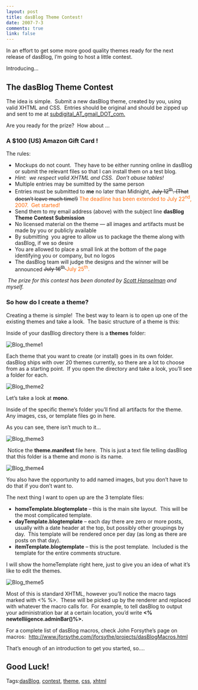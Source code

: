 ```yaml
--- 
layout: post
title: dasBlog Theme Contest!
date: 2007-7-3
comments: true
link: false
---
```

<p>In an effort to get some more good quality themes ready for the next release of dasBlog, I&rsquo;m going to host a little contest.</p><p>Introducing...</p><h2>The dasBlog Theme Contest</h2><p>The idea is simple.&nbsp; Submit a new dasBlog theme, created by you, using valid XHTML and CSS.&nbsp; Entries should be original and should be zipped up and sent to me at <a href="mailto:subdigital_AT_gmail_DOT_com">subdigital_AT_gmail_DOT_com.</p><p></a>Are you ready for the prize?&nbsp; How about &hellip;</p><h3>A <span>$100 (US)</span> Amazon Gift Card !</h3><p>The rules:</p><ul><li>Mockups do not count.&nbsp; They have to be either running online in dasBlog or submit the relevant files so that I can install them on a test blog.</li><li><em>Hint:&nbsp; we respect valid XHTML and CSS.&nbsp; Don&rsquo;t abuse tables!</em></li><li>Multiple entries may be sumitted by the same person</li><li>Entries must be submitted to <strong>me</strong> no later than Midnight, <strike>July 12<sup>th</sup>. (That doesn&rsquo;t leave much time!)</strike> <font color="#ff6600">The deadline has been extended to July 22<sup>nd</sup>, 2007.&nbsp; Get started!</font></li><li>Send them to my email address (above) with the subject line <strong>dasBlog Theme Contest Submission</strong></li><li>No&nbsp;licensed material on the&nbsp;theme &mdash; all images and artifacts must be made by you or publicly available</li><li>By submitting&nbsp; you agree to allow us to package the theme along with dasBlog, if we so desire</li><li>You are allowed to place a small link at the bottom of the page identifying you or company, but no logos</li><li>The dasBlog team will judge the designs and the winner will be announced <strike>July 16<sup>th</sup> </strike><font color="#ff6600">July 25<sup>th</sup>.</font></li></ul><p>&nbsp;<em>The&nbsp;prize for this contest has been donated by <a href="http://www.computerzen.com/" target="_blank">Scott Hanselman</a> and myself.</em></p><h3>So how do I create a theme?</h3><p>Creating a theme is simple!&nbsp; The best way to learn is to open up one of the existing themes and take a look.&nbsp; The basic structure of a theme is this:</p><p>Inside of your dasBlog directory there is a <strong>themes</strong> folder:</p><p><img src="/images/blog_theme1_small.jpg" alt="Blog_theme1"  border="0"  /></p><p>Each theme that you want to create (or install) goes in its own folder.&nbsp; dasBlog ships with over 20 themes currently, so there are a lot to choose from as a starting point.&nbsp; If you open the directory and take a look, you&rsquo;ll see a folder for each.</p><p><img src="/images/blog_theme2_small.jpg" alt="Blog_theme2"  border="0"  /></p><p>Let&rsquo;s take a look at <strong>mono</strong>.</p><p>Inside of the specific theme&rsquo;s folder you&rsquo;ll find all artifacts for the theme.&nbsp; Any images, css, or template files go in here.</p><p>As you can see, there isn&rsquo;t much to it&hellip;</p><p><img src="/images/blog_theme3_small1.jpg" alt="Blog_theme3"  border="0"  /></p><p>&nbsp;Notice the <strong>theme.manifest</strong> file here.&nbsp; This is just a text file telling dasBlog that this folder is a theme and <em>mono</em> is its name.</p><p><img src="/images/blog_theme4_small.jpg" alt="Blog_theme4"  border="0"  /></p><p>You also have the opportunity to add named images, but you don&rsquo;t have to do that if you don&rsquo;t want to.</p><p>The next thing I want to open up are the 3 template files:</p><ul><li><strong>homeTemplate.blogtemplate</strong> &ndash; this is the main site layout.&nbsp; This will be the most complicated template.<br /></li><li><strong>dayTemplate.blogtemplate</strong> &ndash; each day there are zero or more posts, usually with a date header at the top, but possibly other groupings by day.&nbsp; This template will be rendered once per day (as long as there are posts on that day).<br /></li><li><strong>itemTemplate.blogtemplate</strong> &ndash; this is the post template.&nbsp; Included is the template for the entire comments structure.</li></ul><p>I will show the homeTemplate right here, just to give you an idea of what it&rsquo;s like to edit the themes.</p><p><img src="/images/blog_theme5_small.jpg" alt="Blog_theme5"  border="0"  /></p><p>Most of this is standard XHTML, however you&rsquo;ll notice the macro tags marked with &lt;% %&gt;.&nbsp; These will be picked up by the renderer and replaced with whatever the macro calls for.&nbsp; For example, to tell dasBlog to output your administration bar at a certain location, you&rsquo;d write <strong>&lt;% newtelliigence.adminBar()%&gt;.</strong></p><p>For a complete list of dasBlog macros, check John Forsythe&rsquo;s page on macros:&nbsp; <a href="http://www.jforsythe.com/jforsythe/projects/dasBlogMacros.html">http://www.jforsythe.com/jforsythe/projects/dasBlogMacros.html</a></p><p>That&rsquo;s enough of an introduction to get you started, so&hellip;.</p><h2>Good Luck!</h2><div class="bjtags">Tags:<a rel="tag" href="http://technorati.com/tag/dasBlog">dasBlog</a>, <a rel="tag" href="http://technorati.com/tag/contest">contest</a>, <a rel="tag" href="http://technorati.com/tag/theme">theme</a>, <a rel="tag" href="http://technorati.com/tag/css">css</a>, <a rel="tag" href="http://technorati.com/tag/xhtml">xhtml</a></div>
